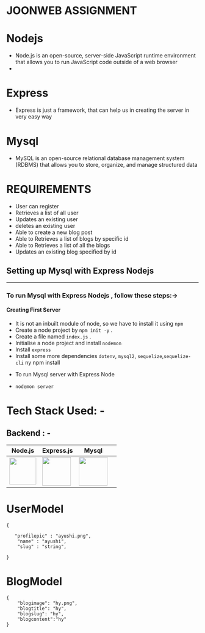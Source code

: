 # JOONWEB ASSIGNMENT

# Nodejs

- Node.js is an open-source, server-side JavaScript runtime environment that allows you to run JavaScript code outside of a web browser
-

# Express

- Express is just a framework, that can help us in creating the server in very easy way

# Mysql

- MySQL is an open-source relational database management system (RDBMS) that allows you to store, organize, and manage structured data

# REQUIREMENTS

- User can register
- Retrieves a list of all user
- Updates an existing user
- deletes an existing user
- Able to create a new blog post
- Able to Retrieves a list of blogs by specific id
- Able to Retrieves a list of all the blogs
- Updates an existing blog specified by id

## Setting up Mysql with Express Nodejs

---

### To run Mysql with Express Nodejs , follow these steps:->

#### Creating First Server

- It is not an inbuilt module of node, so we have to install it using `npm`
- Create a node project by `npm init -y` .
- Create a file named `index.js` .
- Initialise a node project and install `nodemon`
- Install `express`
- Install some more dependencies `dotenv`, `mysql2`, `sequelize`,`sequelize-cli` ny npm install

* To run Mysql server with Express Node

- `nodemon server`

# Tech Stack Used: -

## Backend : -

| Node.js                                                                                                                         | Express.js                                                                                                                      | Mysql                                                                                                                               |     |
| ------------------------------------------------------------------------------------------------------------------------------- | ------------------------------------------------------------------------------------------------------------------------------- | ----------------------------------------------------------------------------------------------------------------------------------- | --- |
| <img width="70px" src="https://user-images.githubusercontent.com/112753481/229047696-de3bf177-16a0-4161-a140-dd89e4fe7b22.png"> | <img width="75px" src="https://user-images.githubusercontent.com/112753481/229164589-4e724000-542d-4deb-9e11-cca7739c2b01.png"> | <img width="75px" src="https://upload.wikimedia.org/wikipedia/commons/thumb/b/b2/Database-mysql.svg/1448px-Database-mysql.svg.png"> |

# UserModel

```
{

   "profilepic" : "ayushi.png",
    "name" : "ayushi",
    "slug" : "string",

}

```

# BlogModel

```
{
    "blogimage": "hy.png",
    "blogtitle": "hy",
    "blogslug": "hy",
    "blogcontent":"hy"
}


```
